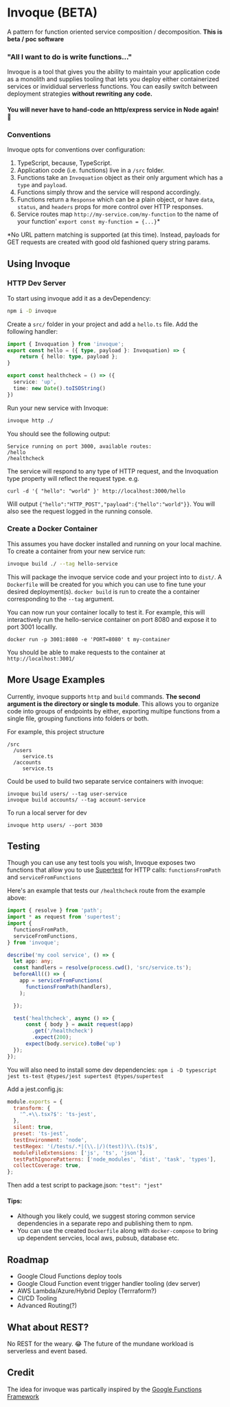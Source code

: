 # Invoque (BETA)

A pattern for function oriented service composition / decomposition. **This is beta / poc software**

### "All I want to do is write functions..."

Invoque is a tool that gives you the ability to maintain your application code as a monolith and supplies tooling that lets you deploy either containerized services or invididual serverless functions. You can easily switch between deployment strategies **without rewriting any code.**

#### You will never have to hand-code an http/express service in Node again! 🎉

### Conventions

Invoque opts for conventions over configuration:

1. TypeScript, because, TypeScript.
2. Application code (i.e. functions) live in a `/src` folder.
3. Functions take an `Invoquation` object as their only argument which has a `type` and `payload`.
4. Functions simply throw and the service will respond accordingly.
5. Functions return a `Response` which can be a plain object, or have `data`, `status`, and `headers` props for more control over HTTP responses.
6. Service routes map `http://my-service.com/my-function` to the name of your function' `export const my-function = {...}`*

*No URL pattern matching is supported (at this time). Instead, payloads for GET requests are created with good old fashioned query string params.

## Using Invoque

### HTTP Dev Server

To start using invoque add it as a devDependency:
```sh
npm i -D invoque
```

Create a `src/` folder in your project and add a `hello.ts` file. Add the following handler:

```ts
import { Invoquation } from 'invoque';
export const hello = ({ type, payload }: Invoquation) => {
    return { hello: type, payload };
}

export const healthcheck = () => ({
  service: 'up',
  time: new Date().toISOString()
})
```

Run your new service with Invoque:
```sh
invoque http ./
```

You should see the following output:
```
Service running on port 3000, available routes:
/hello
/healthcheck
```

The service will respond to any type of HTTP request, and the Invoquation type property will reflect the request type. e.g.

```
curl -d '{ "hello": "world" }' http://localhost:3000/hello
```

Will output `{"hello":"HTTP_POST","payload":{"hello":"world"}}`. You will also see the request logged in the running console.


### Create a Docker Container

This assumes you have docker installed and running on your local machine. To create a container from your new service run:

```sh
invoque build ./ --tag hello-service
```
This will package the invoque service code and your project into to `dist/`. A `Dockerfile` will be created for you which you can use to fine tune your desired deployment(s). `docker build` is run to create the a container corresponding to the `--tag` argument.

You can now run your container locally to test it. For example, this will interactively run the hello-service container on port 8080 and expose it to port 3001 locallly.

```
docker run -p 3001:8080 -e 'PORT=8080' t my-container
```

You should be able to make requests to the container at `http://localhost:3001/`



## More Usage Examples

Currently, invoque supports `http` and `build` commands. **The second argument is the directory or single ts module**. This allows you to organize code into groups of endpoints by either, exporting multipe functions from a single file, grouping functions into folders or both.

For example, this project structure
```
/src
  /users
     service.ts
  /accounts
     service.ts
```

Could be used to build two separate service containers with invoque:
```
invoque build users/ --tag user-service
invoque build accounts/ --tag account-service
```

To run a local server for dev
```
invoque http users/ --port 3030
```

## Testing

Though you can use any test tools you wish, Invoque exposes two functions that allow you to use [Supertest](https://github.com/visionmedia/supertest) for HTTP calls: `functionsFromPath` and `serviceFromFunctions`

Here's an example that tests our `/healthcheck` route from the example above:

```ts
import { resolve } from 'path';
import * as request from 'supertest';
import {
  functionsFromPath,
  serviceFromFunctions,
} from 'invoque';

describe('my cool service', () => {
  let app: any;
  const handlers = resolve(process.cwd(), 'src/service.ts');
  beforeAll(() => {
    app = serviceFromFunctions(
      functionsFromPath(handlers),
    );

  });

  test('healthcheck', async () => {
      const { body } = await request(app)
        .get('/healthcheck')
        .expect(200);
      expect(body.service).toBe('up')
  });
});
```

You will also need to install some dev dependencies:
`npm i -D typescript jest ts-test @types/jest supertest @types/supertest`

Add a jest.config.js:

```js
module.exports = {
  transform: {
    '^.+\\.tsx?$': 'ts-jest',
  },
  silent: true,
  preset: 'ts-jest',
  testEnvironment: 'node',
  testRegex: '(/tests/.*|(\\.|/)(test))\\.(ts)$',
  moduleFileExtensions: ['js', 'ts', 'json'],
  testPathIgnorePatterns: ['node_modules', 'dist', 'task', 'types'],
  collectCoverage: true,
};

```

Then add a test script to package.json: `"test": "jest"`


#### Tips:
* Although you likely could, we suggest storing common service dependencies in a separate repo and publishing them to npm.
* You can use the created `Dockerfile` along with `docker-compose` to bring up dependent servcies, local aws, pubsub, database etc.

## Roadmap
 * Google Cloud Functions deploy tools
 * Google Cloud Function event trigger handler tooling (dev server)
 * AWS Lambda/Azure/Hybrid Deploy (Terrraform?)
 * CI/CD Tooling
 * Advanced Routing(?)


## What about REST?

No REST for the weary. 😂 The future of the mundane workload is serverless and event based.

## Credit

The idea for invoque was partically inspired by the [Google Functions Framework](https://github.com/GoogleCloudPlatform/functions-framework-nodejs)